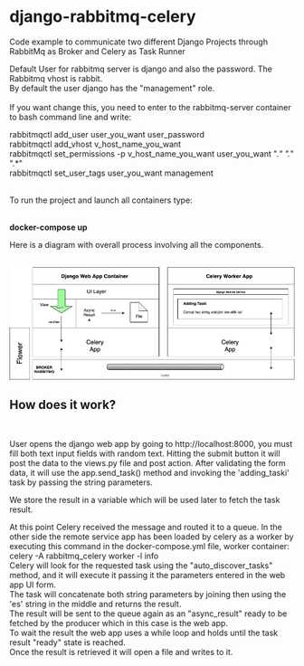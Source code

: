 # django-rabbitmq-celery
Code example to communicate two different Django Projects through RabbitMq as Broker and Celery as Task Runner

Default User for rabbitmq server is django and also the password.
The Rabbitmq vhost is rabbit.<br>
By default the user django has the "management" role.
<br><br>
If you want change this, you need to enter to the rabbitmq-server container to bash command line and write:

rabbitmqctl add_user user_you_want user_password<br>
rabbitmqctl add_vhost v_host_name_you_want<br>
rabbitmqctl set_permissions -p v_host_name_you_want user_you_want ".*" ".*" ".*"<br>
rabbitmqctl set_user_tags user_you_want management<br>
<br>

To run the project and launch all containers type:<br><br>

<b>docker-compose up</b>
<br>

<p>Here is a diagram with overall process involving all the components.<p>
  <br>
<img src="django_rabbitmq_celery.png">
<br>
  <h2>How does it work?</h2>
  
  <br>
  <p>User opens the django web app by going to http://localhost:8000, you must fill both text input fields with random text. Hitting the submit button it will post the data to the views.py file and post action. After validating the form data, it will use the app.send_task() method and invoking the 'adding_taski' task by passing the string parameters.

We store the result in a variable which will be used later to fetch the task result.

At this point Celery received the message and routed it to a queue. In the other side the remote service app has been loaded by celery as a worker by executing this command in the docker-compose.yml file, worker container:
<br>
celery -A rabbitmq_celery worker -l info
<br>
Celery will look for the requested task using the "auto_discover_tasks" method, and it will execute it passing it the parameters entered in the web app UI form. 
<br>
The task will concatenate both string parameters by joining then using the 'es' string in the middle and returns the result.
<br>
The result will be sent to the queue again as an "async_result" ready to be fetched by the producer which in this case is the web app.
<br>
To wait the result the web app uses a while loop and holds until the task result "ready" state is reached.
<br>
Once the result is retrieved it will open a file and writes to it.

